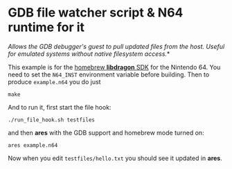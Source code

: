 # GDB file watcher script & N64 runtime for it

*Allows the GDB debugger's guest to pull updated files from the host. Useful for emulated systems without native filesystem access.**

This example is for the [homebrew **libdragon** SDK](https://libdragon.dev/) for the Nintendo 64.
You need to set the `N64_INST` environment variable before building.
Then to produce `example.n64` you do just

```
make
```

And to run it, first start the file hook:

```
./run_file_hook.sh testfiles
```

and then **ares** with the GDB support and homebrew mode turned on:

```
ares example.n64
```

Now when you edit `testfiles/hello.txt` you should see it updated in **ares**.